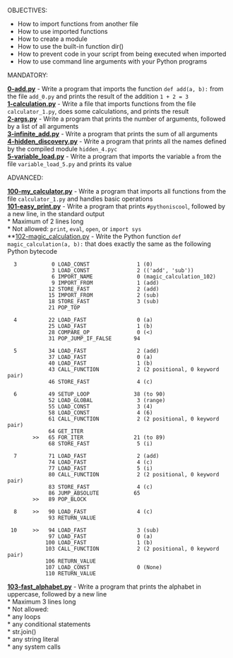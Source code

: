 OBJECTIVES:

* How to import functions from another file
* How to use imported functions
* How to create a module
* How to use the built-in function dir()
* How to prevent code in your script from being executed when imported
* How to use command line arguments with your Python programs

MANDATORY:

**[0-add.py](0-add.py)** - Write a program that imports the function `def add(a, b):` from the file `add_0.py` and prints the result of the addition `1 + 2 = 3`  
**[1-calculation.py](1-calculation.py)** - Write a file that imports functions from the file `calculator_1.py`, does some calculations, and prints the result  
**[2-args.py](2-args.py)** - Write a program that prints the number of arguments, followed by a list of all arguments  
**[3-infinite_add.py](3-infinite_add.py)** - Write a program that prints the sum of all arguments  
**[4-hidden_discovery.py](4-hidden_discovery.py)** - Write a program that prints all the names defined by the compiled module `hidden_4.pyc`   
**[5-variable_load.py](5-variable_load.py)** - Write a program that imports the variable `a` from the file `variable_load_5.py` and prints its value  

ADVANCED:

**[100-my_calculator.py](100-my_calculator.py)** - Write a program that imports all functions from the file `calculator_1.py` and handles basic operations  
**[101-easy_print.py](101-easy_print.py)** - Write a program that prints `#pythoniscool`, followed by a new line, in the standard output  
					   * Maximum of 2 lines long  
					   * Not allowed: `print`, `eval`, `open`, or `import sys`  
**[102-magic_calculation.py](102-magic_calculation.py) - Write the Python function `def magic_calculation(a, b):` that does exactly the same as the following Python bytecode
```
  3           0 LOAD_CONST               1 (0)
              3 LOAD_CONST               2 (('add', 'sub'))
              6 IMPORT_NAME              0 (magic_calculation_102)
              9 IMPORT_FROM              1 (add)
             12 STORE_FAST               2 (add)
             15 IMPORT_FROM              2 (sub)
             18 STORE_FAST               3 (sub)
             21 POP_TOP

  4          22 LOAD_FAST                0 (a)
             25 LOAD_FAST                1 (b)
             28 COMPARE_OP               0 (<)
             31 POP_JUMP_IF_FALSE       94

  5          34 LOAD_FAST                2 (add)
             37 LOAD_FAST                0 (a)
             40 LOAD_FAST                1 (b)
             43 CALL_FUNCTION            2 (2 positional, 0 keyword pair)
             46 STORE_FAST               4 (c)

  6          49 SETUP_LOOP              38 (to 90)
             52 LOAD_GLOBAL              3 (range)
             55 LOAD_CONST               3 (4)
             58 LOAD_CONST               4 (6)
             61 CALL_FUNCTION            2 (2 positional, 0 keyword pair)
             64 GET_ITER
        >>   65 FOR_ITER                21 (to 89)
             68 STORE_FAST               5 (i)

  7          71 LOAD_FAST                2 (add)
             74 LOAD_FAST                4 (c)
             77 LOAD_FAST                5 (i)
             80 CALL_FUNCTION            2 (2 positional, 0 keyword pair)
             83 STORE_FAST               4 (c)
             86 JUMP_ABSOLUTE           65
        >>   89 POP_BLOCK

  8     >>   90 LOAD_FAST                4 (c)
             93 RETURN_VALUE

 10     >>   94 LOAD_FAST                3 (sub)
             97 LOAD_FAST                0 (a)
            100 LOAD_FAST                1 (b)
            103 CALL_FUNCTION            2 (2 positional, 0 keyword pair)
            106 RETURN_VALUE
            107 LOAD_CONST               0 (None)
            110 RETURN_VALUE
```
**[103-fast_alphabet.py](103-fast_alphabet.py)** - Write a program that prints the alphabet in uppercase, followed by a new line  
						 * Maximum 3 lines long  
						 * Not allowed:  
						   * any loops  
						   * any conditional statements  
						   * str.join()  
						   * any string literal  
						   * any system calls  
